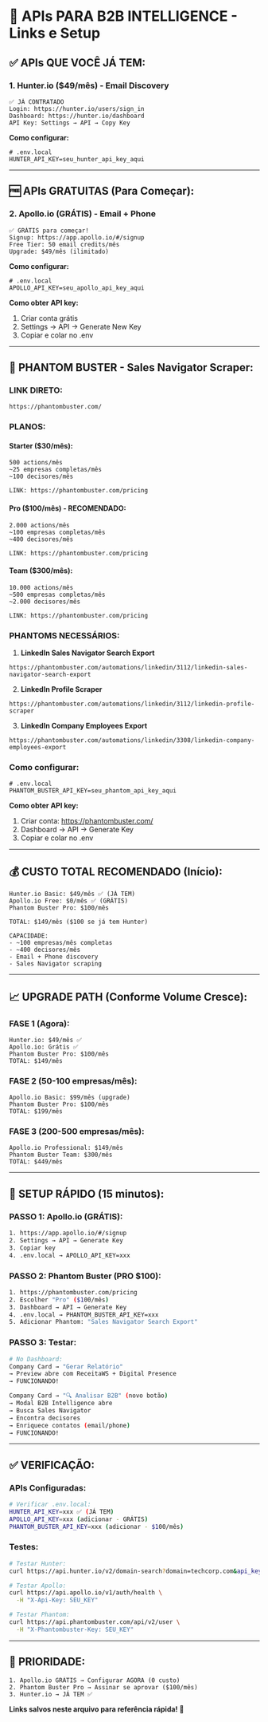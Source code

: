 # 🔗 APIs PARA B2B INTELLIGENCE - Links e Setup

## ✅ **APIs QUE VOCÊ JÁ TEM:**

### **1. Hunter.io ($49/mês) - Email Discovery**
```
✅ JÁ CONTRATADO
Login: https://hunter.io/users/sign_in
Dashboard: https://hunter.io/dashboard
API Key: Settings → API → Copy Key
```

**Como configurar:**
```env
# .env.local
HUNTER_API_KEY=seu_hunter_api_key_aqui
```

---

## 🆓 **APIs GRATUITAS (Para Começar):**

### **2. Apollo.io (GRÁTIS) - Email + Phone**
```
✅ GRÁTIS para começar!
Signup: https://app.apollo.io/#/signup
Free Tier: 50 email credits/mês
Upgrade: $49/mês (ilimitado)
```

**Como configurar:**
```env
# .env.local
APOLLO_API_KEY=seu_apollo_api_key_aqui
```

**Como obter API key:**
1. Criar conta grátis
2. Settings → API → Generate New Key
3. Copiar e colar no .env

---

## 🤖 **PHANTOM BUSTER - Sales Navigator Scraper:**

### **LINK DIRETO:**
```
https://phantombuster.com/
```

### **PLANOS:**

#### **Starter ($30/mês):**
```
500 actions/mês
~25 empresas completas/mês
~100 decisores/mês

LINK: https://phantombuster.com/pricing
```

#### **Pro ($100/mês) - RECOMENDADO:**
```
2.000 actions/mês
~100 empresas completas/mês
~400 decisores/mês

LINK: https://phantombuster.com/pricing
```

#### **Team ($300/mês):**
```
10.000 actions/mês
~500 empresas completas/mês
~2.000 decisores/mês

LINK: https://phantombuster.com/pricing
```

### **PHANTOMS NECESSÁRIOS:**

1. **LinkedIn Sales Navigator Search Export**
```
https://phantombuster.com/automations/linkedin/3112/linkedin-sales-navigator-search-export
```

2. **LinkedIn Profile Scraper**
```
https://phantombuster.com/automations/linkedin/3112/linkedin-profile-scraper
```

3. **LinkedIn Company Employees Export**
```
https://phantombuster.com/automations/linkedin/3308/linkedin-company-employees-export
```

### **Como configurar:**
```env
# .env.local
PHANTOM_BUSTER_API_KEY=seu_phantom_api_key_aqui
```

**Como obter API key:**
1. Criar conta: https://phantombuster.com/
2. Dashboard → API → Generate Key
3. Copiar e colar no .env

---

## 💰 **CUSTO TOTAL RECOMENDADO (Início):**

```
Hunter.io Basic: $49/mês ✅ (JÁ TEM)
Apollo.io Free: $0/mês ✅ (GRÁTIS)
Phantom Buster Pro: $100/mês

TOTAL: $149/mês ($100 se já tem Hunter)

CAPACIDADE:
- ~100 empresas/mês completas
- ~400 decisores/mês
- Email + Phone discovery
- Sales Navigator scraping
```

---

## 📈 **UPGRADE PATH (Conforme Volume Cresce):**

### **FASE 1 (Agora):**
```
Hunter.io: $49/mês ✅
Apollo.io: Grátis ✅
Phantom Buster Pro: $100/mês
TOTAL: $149/mês
```

### **FASE 2 (50-100 empresas/mês):**
```
Apollo.io Basic: $99/mês (upgrade)
Phantom Buster Pro: $100/mês
TOTAL: $199/mês
```

### **FASE 3 (200-500 empresas/mês):**
```
Apollo.io Professional: $149/mês
Phantom Buster Team: $300/mês
TOTAL: $449/mês
```

---

## 🔧 **SETUP RÁPIDO (15 minutos):**

### **PASSO 1: Apollo.io (GRÁTIS):**
```bash
1. https://app.apollo.io/#/signup
2. Settings → API → Generate Key
3. Copiar key
4. .env.local → APOLLO_API_KEY=xxx
```

### **PASSO 2: Phantom Buster (PRO $100):**
```bash
1. https://phantombuster.com/pricing
2. Escolher "Pro" ($100/mês)
3. Dashboard → API → Generate Key
4. .env.local → PHANTOM_BUSTER_API_KEY=xxx
5. Adicionar Phantom: "Sales Navigator Search Export"
```

### **PASSO 3: Testar:**
```bash
# No Dashboard:
Company Card → "Gerar Relatório"
→ Preview abre com ReceitaWS + Digital Presence
→ FUNCIONANDO!

Company Card → "🔍 Analisar B2B" (novo botão)
→ Modal B2B Intelligence abre
→ Busca Sales Navigator
→ Encontra decisores
→ Enriquece contatos (email/phone)
→ FUNCIONANDO!
```

---

## ✅ **VERIFICAÇÃO:**

### **APIs Configuradas:**
```bash
# Verificar .env.local:
HUNTER_API_KEY=xxx ✅ (JÁ TEM)
APOLLO_API_KEY=xxx (adicionar - GRÁTIS)
PHANTOM_BUSTER_API_KEY=xxx (adicionar - $100/mês)
```

### **Testes:**
```bash
# Testar Hunter:
curl https://api.hunter.io/v2/domain-search?domain=techcorp.com&api_key=SEU_KEY

# Testar Apollo:
curl https://api.apollo.io/v1/auth/health \
  -H "X-Api-Key: SEU_KEY"

# Testar Phantom:
curl https://api.phantombuster.com/api/v2/user \
  -H "X-Phantombuster-Key: SEU_KEY"
```

---

## 🎯 **PRIORIDADE:**

```
1. Apollo.io GRÁTIS → Configurar AGORA (0 custo)
2. Phantom Buster Pro → Assinar se aprovar ($100/mês)
3. Hunter.io → JÁ TEM ✅
```

**Links salvos neste arquivo para referência rápida! 🚀**


